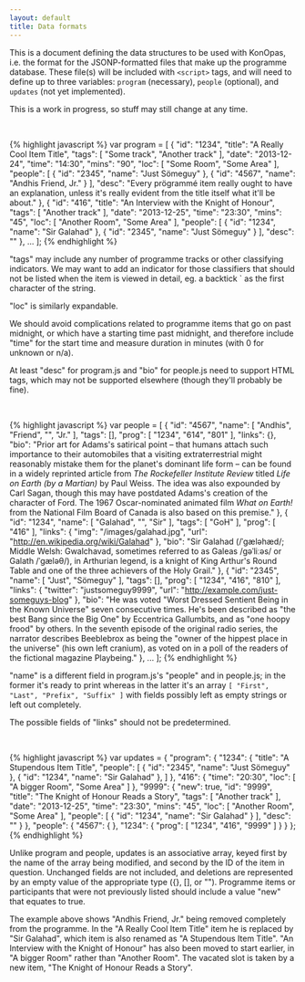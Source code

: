 ```yaml
---
layout: default
title: Data formats
---
```


This is a document defining the data structures to be used with KonOpas, i.e. the format for the JSONP-formatted files that make up the programme database. These file(s) will be included with `<script>` tags, and will need to define up to three variables: `program` (necessary), `people` (optional), and `updates` (not yet implemented).

This is a work in progress, so stuff may still change at any time.

<br>

{% highlight javascript %}
var program = [
	{
		"id": "1234",
		"title": "A Really Cool Item Title",
		"tags": [ "Some track", "Another track" ],
		"date": "2013-12-24",
		"time": "14:30",
		"mins": "90",
		"loc": [ "Some Room", "Some Area" ],
		"people": [
			{ "id": "2345", "name": "Just Sömeguy" },
			{ "id": "4567", "name": "Andhis Friend, Jr." }
		],
		"desc": "Every prögrammé item really ought to have an explanation, unless it's really evident from the title itself what it'll be about."
	},
	{
		"id": "416",
		"title": "An Interview with the Knight of Honour",
		"tags": [ "Another track" ],
		"date": "2013-12-25",
		"time": "23:30",
		"mins": "45",
		"loc": [ "Another Room", "Some Area" ],
		"people": [
			{ "id": "1234", "name": "Sir Galahad" },
			{ "id": "2345", "name": "Just Sömeguy" }
		],
		"desc": ""
	},
	...
];
{% endhighlight %}

"tags" may include any number of programme tracks or other classifying indicators. We may want to add an indicator for those classifiers that should not be listed when the item is viewed in detail, eg. a backtick ` as the first character of the string.

"loc" is similarly expandable.

We should avoid complications related to programme items that go on past midnight, or which have a starting time past midnight, and therefore include "time" for the start time and measure duration in minutes (with 0 for unknown or n/a).

At least "desc" for program.js and "bio" for people.js need to support HTML tags, which may not be supported elsewhere (though they'll probably be fine).

<br>

{% highlight javascript %}
var people = [
	{
		"id": "4567",
		"name": [ "Andhis", "Friend", "", "Jr." ],
		"tags": [],
		"prog": [ "1234", "614", "801" ],
		"links": {},
		"bio": "Prior art for Adams's satirical point – that humans attach such importance to their automobiles that a visiting extraterrestrial might reasonably mistake them for the planet's dominant life form – can be found in a widely reprinted article from <i>The Rockefeller Institute Review</i> titled <i>Life on Earth (by a Martian)</i> by Paul Weiss. The idea was also expounded by Carl Sagan, though this may have postdated Adams's creation of the character of Ford. The 1967 Oscar-nominated animated film <i>What on Earth!</i> from the National Film Board of Canada is also based on this premise."
	},
	{
		"id": "1234",
		"name": [ "Galahad", "", "Sir" ],
		"tags": [ "GoH" ],
		"prog": [ "416" ],
		"links": {
			"img": "/images/galahad.jpg",
			"url": "http://en.wikipedia.org/wiki/Galahad"
		},
		"bio": "Sir Galahad (/ˈɡæləhæd/; Middle Welsh: Gwalchavad, sometimes referred to as Galeas /ɡəˈliːəs/ or Galath /ˈɡæləθ/), in Arthurian legend, is a knight of King Arthur's Round Table and one of the three achievers of the Holy Grail."
	},
	{
		"id": "2345",
		"name": [ "Just", "Sömeguy" ],
		"tags": [],
		"prog": [ "1234", "416", "810" ],
		"links": {
			"twitter": "justsomeguy9999",
			"url": "http://example.com/just-someguys-blog"
		},
		"bio": "He was voted \"Worst Dressed Sentient Being in the Known Universe\" seven consecutive times. He's been described as \"the best Bang since the Big One\" by Eccentrica Gallumbits, and as \"one hoopy frood\" by others. In the seventh episode of the original radio series, the narrator describes Beeblebrox as being the \"owner of the hippest place in the universe\" (his own left cranium), as voted on in a poll of the readers of the fictional magazine Playbeing."
	},
	...
];
{% endhighlight %}

"name" is a different field in program.js's "people" and in people.js; in the former it's ready to print whereas in the latter it's an array `[ "First", "Last", "Prefix", "Suffix" ]` with fields possibly left as empty strings or left out completely.

The possible fields of "links" should not be predetermined.

<br>

{% highlight javascript %}
var updates =  {
	"program": {
		"1234": {
			"title": "A Stupendous Item Title",
			"people": [
				{ "id": "2345", "name": "Just Sömeguy" },
				{ "id": "1234", "name": "Sir Galahad" },
			]
		},
		"416": {
			"time": "20:30",
			"loc": [ "A bigger Room", "Some Area" ]
		},
		"9999": {
			"new": true,
			"id": "9999",
			"title": "The Knight of Honour Reads a Story",
			"tags": [ "Another track" ],
			"date": "2013-12-25",
			"time": "23:30",
			"mins": "45",
			"loc": [ "Another Room", "Some Area" ],
			"people": [
				{ "id": "1234", "name": "Sir Galahad" }
			],
			"desc": ""
		}
	},
	"people": {
		"4567": { },
		"1234": {
			"prog": [ "1234", "416", "9999" ]
		}
	}
};
{% endhighlight %}

Unlike program and people, updates is an associative array, keyed first by the name of the array being modified, and second by the ID of the item in question. Unchanged fields are not included, and deletions are represented by an empty value of the appropriate type ({}, [], or ""). Programme items or participants that were not previously listed should include a value "new" that equates to true.

The example above shows "Andhis Friend, Jr." being removed completely from the programme. In the "A Really Cool Item Title" item he is replaced by "Sir Galahad", which item is also renamed as "A Stupendous Item Title". "An Interview with the Knight of Honour" has also been moved to start earlier, in "A bigger Room" rather than "Another Room". The vacated slot is taken by a new item, "The Knight of Honour Reads a Story".
